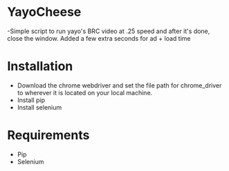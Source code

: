 # YayoCheese
-Simple script to run yayo's BRC video at .25 speed and after it's done, close the window. Added a few extra seconds for ad + load time

# Installation
- Download the chrome webdriver and set the file path for chrome_driver to wherever it is located on your local machine.
- Install pip
- Install selenium
# Requirements
- Pip
- Selenium
